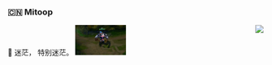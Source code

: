 ### 🇨🇳 Mitoop
<img align="right" src="https://github-readme-stats.vercel.app/api?username=mitoop&show_icons=true&icon_color=0366d6&text_color=24292e&bg_color=ffffff&hide_title=true" />

🤣 迷茫， 特别迷茫。
<img src="https://raw.githubusercontent.com/mitoop/mitoop/master/mou.gif" width="100px"/>